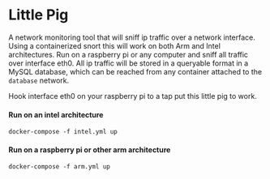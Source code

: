 # Little Pig

A network monitoring tool that will sniff ip traffic over a network interface. Using a containerized snort this will work on both Arm and Intel architectures. Run on a raspberry pi or any computer and sniff all traffic over interface eth0. All ip traffic will be stored in a queryable format in a MySQL database, which can be reached from any container attached to the `database` network. 

Hook interface eth0 on your raspberry pi to a tap put this little pig to work. 


#### Run on an intel architecture

```
docker-compose -f intel.yml up
```

#### Run on a raspberry pi or other arm architecture

```
docker-compose -f arm.yml up
```